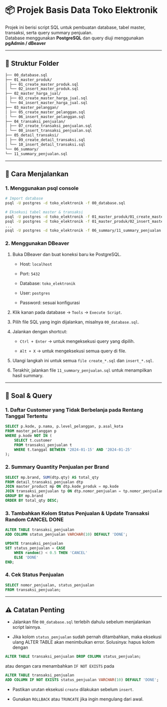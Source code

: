 # 📦 Projek Basis Data Toko Elektronik

Projek ini berisi script SQL untuk pembuatan database, tabel master, transaksi, serta query summary penjualan.  
Database menggunakan **PostgreSQL** dan query diuji menggunakan **pgAdmin / dBeaver** 

---
## 📂 Struktur Folder

```bash
├── 00_database.sql
├── 01_master_produk/
│ ├── 01_create_master_produk.sql
│ └── 02_insert_master_produk.sql
├── 02_master_harga_jual/
│ ├── 03_create_master_harga_jual.sql
│ └── 04_insert_master_harga_jual.sql
├── 03_master_pelanggan/
│ ├── 05_create_master_pelanggan.sql
│ └── 06_insert_master_pelanggan.sql
├── 04_transaksi_penjualan/
│ ├── 07_create_transaksi_penjualan.sql
│ └── 08_insert_transaksi_penjualan.sql
├── 05_detail_transaksi/
│ ├── 09_create_detail_transaksi.sql
│ └── 10_insert_detail_transaksi.sql
└── 06_summary/
└── 11_summary_penjualan.sql
```
---
## 🚀 Cara Menjalankan

### 1. Menggunakan psql console

```bash
# Import database
psql -U postgres -d toko_elektronik -f 00_database.sql

# Eksekusi tabel master & transaksi
psql -U postgres -d toko_elektronik -f 01_master_produk/01_create_master_produk.sql
psql -U postgres -d toko_elektronik -f 01_master_produk/02_insert_master_produk.sql
...
psql -U postgres -d toko_elektronik -f 06_summary/11_summary_penjualan.sql
```

### 2. Menggunakan DBeaver

1. Buka DBeaver dan buat koneksi baru ke PostgreSQL.

    - Host: `localhost`

    - Port: `5432`

    - Database: `toko_elektronik` 

    - User: `postgres`

    - Password: sesuai konfigurasi

2. Klik kanan pada database → `Tools` → `Execute Script`.

3. Pilih file SQL yang ingin dijalankan, misalnya `00_database.sql`.

4. Jalankan dengan shortcut:

    - `Ctrl + Enter` → untuk mengeksekusi query yang dipilih.

    - `Alt + X` → untuk mengeksekusi semua query di file.

5. Ulangi langkah ini untuk semua `file create_*.sql` dan `insert_*.sql`.

6. Terakhir, jalankan file `11_summary_penjualan.sql` untuk menampilkan hasil summary.

---

## 📑 Soal & Query

### 1. Daftar Customer yang Tidak Berbelanja pada Rentang Tanggal Tertentu

```sql
SELECT p.kode, p.nama, p.level_pelanggan, p.asal_kota
FROM master_pelanggan p
WHERE p.kode NOT IN (
    SELECT t.customer
    FROM transaksi_penjualan t
    WHERE t.tanggal BETWEEN '2024-01-15' AND '2024-01-25'
);
```

### 2. Summary Quantity Penjualan per Brand

```sql
SELECT mp.brand, SUM(dtp.qty) AS total_qty
FROM detail_transaksi_penjualan dtp
JOIN master_product mp ON dtp.kode_produk = mp.kode
JOIN transaksi_penjualan tp ON dtp.nomor_penjualan = tp.nomor_penjualan
GROUP BY mp.brand
ORDER BY total_qty DESC;
```

### 3. Tambahkan Kolom Status Penjualan & Update Transaksi Random CANCEL DONE

```sql
ALTER TABLE transaksi_penjualan
ADD COLUMN status_penjualan VARCHAR(10) DEFAULT 'DONE';

UPDATE transaksi_penjualan
SET status_penjualan = CASE
    WHEN random() < 0.5 THEN 'CANCEL'
    ELSE 'DONE'
END;
```

### 4. Cek Status Penjualan

```sql
SELECT nomor_penjualan, status_penjualan
FROM transaksi_penjualan;
```

---

## ⚠️ Catatan Penting

- Jalankan file `00_database.sql` terlebih dahulu sebelum menjalankan script lainnya.

- Jika kolom `status_penjualan` sudah pernah ditambahkan, maka eksekusi ulang ALTER TABLE akan menimbulkan error. Solusinya: hapus kolom dengan

```sql
ALTER TABLE transaksi_penjualan DROP COLUMN status_penjualan;
```

atau dengan cara menambahkan `IF NOT EXISTS` pada

```sql
ALTER TABLE transaksi_penjualan
ADD COLUMN IF NOT EXISTS status_penjualan VARCHAR(10) DEFAULT 'DONE';
```

- Pastikan urutan eksekusi `create` dilakukan sebelum `insert`.

- Gunakan `ROLLBACK` atau `TRUNCATE` jika ingin mengulang dari awal.